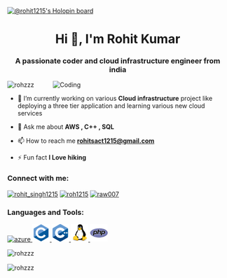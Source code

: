 [![@rohit1215's Holopin board](https://holopin.me/rohit1215)](https://holopin.io/@rohit1215)
<h1 align="center">Hi 👋, I'm Rohit Kumar</h1>
<h3 align="center">A passionate coder and cloud infrastructure engineer from india</h3>
<img align="right" alt="Coding" width="400" src="https://camo.githubusercontent.com/a4c584bce1c41271485d28f92aaf9f581b3c88b68ca723b6edfd58b4ba988c2b/68747470733a2f2f63646e2e6472696262626c652e636f6d2f75736572732f313138373833362f73637265656e73686f74732f363533393432392f70726f6772616d65722e676966" 

<p align="left"> <img src="https://komarev.com/ghpvc/?username=rohzzz&label=Profile%20views&color=0e75b6&style=flat" alt="rohzzz" /> </p>

- 🌱 I’m currently working on various **Cloud infrastructure** project like deploying a three tier application and learning various new cloud services

- 💬 Ask me about **AWS , C++ , SQL** 

- 📫 How to reach me **rohitsact1215@gmail.com**

- ⚡ Fun fact **I Love hiking**

<h3 align="left">Connect with me:</h3>
<p align="left">
<a href="https://instagram.com/rohit_singh1215" target="blank"><img align="center" src="https://raw.githubusercontent.com/rahuldkjain/github-profile-readme-generator/master/src/images/icons/Social/instagram.svg" alt="rohit_singh1215" height="30" width="40" /></a>
<a href="https://www.codechef.com/users/roh1215" target="blank"><img align="center" src="https://cdn.jsdelivr.net/npm/simple-icons@3.1.0/icons/codechef.svg" alt="roh1215" height="30" width="40" /></a>
<a href="https://codeforces.com/profile/raw007" target="blank"><img align="center" src="https://raw.githubusercontent.com/rahuldkjain/github-profile-readme-generator/master/src/images/icons/Social/codeforces.svg" alt="raw007" height="30" width="40" /></a>
</p>

<h3 align="left">Languages and Tools:</h3>
<p align="left"> <a href="https://azure.microsoft.com/en-in/" target="_blank" rel="noreferrer"> <img src="https://www.vectorlogo.zone/logos/microsoft_azure/microsoft_azure-icon.svg" alt="azure" width="40" height="40"/> </a> <a href="https://www.cprogramming.com/" target="_blank" rel="noreferrer"> <img src="https://raw.githubusercontent.com/devicons/devicon/master/icons/c/c-original.svg" alt="c" width="40" height="40"/> </a> <a href="https://www.w3schools.com/cpp/" target="_blank" rel="noreferrer"> <img src="https://raw.githubusercontent.com/devicons/devicon/master/icons/cplusplus/cplusplus-original.svg" alt="cplusplus" width="40" height="40"/> </a> <a href="https://www.linux.org/" target="_blank" rel="noreferrer"> <img src="https://raw.githubusercontent.com/devicons/devicon/master/icons/linux/linux-original.svg" alt="linux" width="40" height="40"/> </a> <a href="https://www.php.net" target="_blank" rel="noreferrer"> <img src="https://raw.githubusercontent.com/devicons/devicon/master/icons/php/php-original.svg" alt="php" width="40" height="40"/> </a> </p>

<p><img align="center" src="https://github-readme-stats.vercel.app/api/top-langs?username=rohzzz&show_icons=true&locale=en&layout=compact" alt="rohzzz" /></p>

<p><img align="center" src="https://github-readme-streak-stats.herokuapp.com/?user=rohzzz&" alt="rohzzz" /></p>
